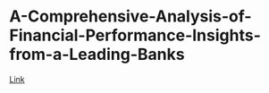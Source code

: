 # A-Comprehensive-Analysis-of-Financial-Performance-Insights-from-a-Leading-Banks
[Link](https://naanmudhalvan.smartinternz.com/)
